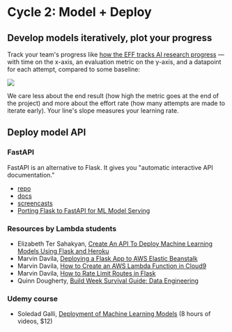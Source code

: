 # Cycle 2: Model + Deploy

## Develop models iteratively, plot your progress

Track your team's progress like [how the EFF tracks AI research progress](https://www.eff.org/ai/metrics) — with time on the x-axis, an evaluation metric on the y-axis, and a datapoint for each attempt, compared to some baseline:

![](https://user-images.githubusercontent.com/7278219/71922887-bd063980-3183-11ea-8930-33462eee48c0.png)

We care less about the end result (how high the metric goes at the end of the project) and more about the effort rate (how many attempts are made to iterate early). Your line's slope measures your learning rate.

## Deploy model API

### FastAPI

FastAPI is an alternative to Flask. It gives you "automatic interactive API documentation."

- [repo](https://github.com/tiangolo/fastapi)
- [docs](https://fastapi.tiangolo.com/)
- [screencasts](https://calmcode.io/fastapi/hello-world.html)
- [Porting Flask to FastAPI for ML Model Serving](https://www.pluralsight.com/tech-blog/porting-flask-to-fastapi-for-ml-model-serving/)

### Resources by Lambda students
- Elizabeth Ter Sahakyan, [Create An API To Deploy Machine Learning Models Using Flask and Heroku](https://towardsdatascience.com/create-an-api-to-deploy-machine-learning-models-using-flask-and-heroku-67a011800c50)
- Marvin Davila, [Deploying a Flask App to AWS Elastic Beanstalk](https://medium.com/analytics-vidhya/deploying-a-flask-app-to-aws-elastic-beanstalk-f320033fda3c)
- Marvin Davila, [How to Create an AWS Lambda Function in Cloud9](https://medium.com/analytics-vidhya/how-to-create-an-aws-lambda-function-in-cloud9-86255e456747)
- Marvin Davila, [How to Rate Limit Routes in Flask](https://medium.com/analytics-vidhya/how-to-rate-limit-routes-in-flask-61c6c791961b)
- Quinn Dougherty, [Build Week Survival Guide: Data Engineering](https://github.com/quinn-dougherty/build-week-survival-guide-data-engineering-machine-learning/blob/master/data-engineering-README.md)

### Udemy course
- Soledad Galli, [Deployment of Machine Learning Models](https://www.udemy.com/course/deployment-of-machine-learning-models/) (8 hours of videos, $12)